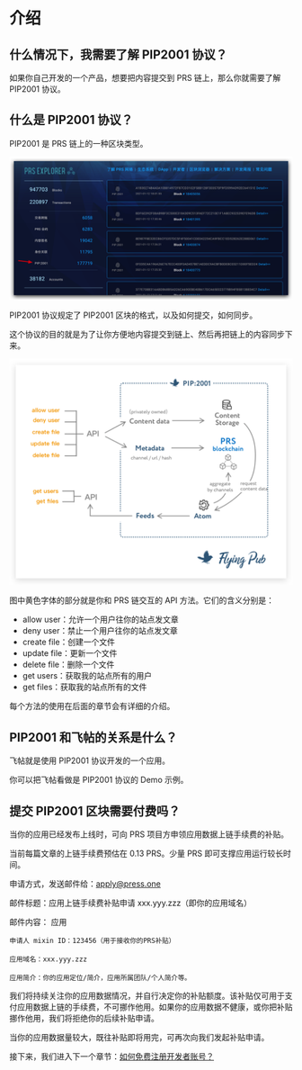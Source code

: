# 介绍

## 什么情况下，我需要了解 PIP2001 协议？

如果你自己开发的一个产品，想要把内容提交到 PRS 链上，那么你就需要了解 PIP2001 协议。

## 什么是 PIP2001 协议？

PIP2001 是 PRS 链上的一种区块类型。

![](./images/prs-pip2001.png)

PIP2001 协议规定了 PIP2001 区块的格式，以及如何提交，如何同步。

这个协议的目的就是为了让你方便地内容提交到链上、然后再把链上的内容同步下来。

![](./images/flow.png)

图中黄色字体的部分就是你和 PRS 链交互的 API 方法。它们的含义分别是：

- allow user：允许一个用户往你的站点发文章
- deny user：禁止一个用户往你的站点发文章
- create file：创建一个文件
- update file：更新一个文件
- delete file：删除一个文件
- get users：获取我的站点所有的用户
- get files：获取我的站点所有的文件

每个方法的使用在后面的章节会有详细的介绍。

## PIP2001 和飞帖的关系是什么？

飞帖就是使用 PIP2001 协议开发的一个应用。

你可以把飞帖看做是 PIP2001 协议的 Demo 示例。

## 提交 PIP2001 区块需要付费吗？

当你的应用已经发布上线时，可向 PRS 项目方申领应用数据上链手续费的补贴。

当前每篇文章的上链手续费预估在 0.13 PRS。少量 PRS 即可支撑应用运行较长时间。

申请方式，发送邮件给：apply@press.one

邮件标题：应用上链手续费补贴申请 xxx.yyy.zzz（即你的应用域名）

邮件内容：
应用

```
申请人 mixin ID：123456（用于接收你的PRS补贴）

应用域名：xxx.yyy.zzz

应用简介：你的应用定位/简介，应用所属团队/个人简介等。
```

我们将持续关注你的应用数据情况，并自行决定你的补贴额度。该补贴仅可用于支付应用数据上链的手续费，不可挪作他用。如果你的应用数据不健康，或你把补贴挪作他用，我们将拒绝你的后续补贴申请。

当你的应用数据量较大，既往补贴即将用完，可再次向我们发起补贴申请。

接下来，我们进入下一个章节：[如何免费注册开发者账号？](/PIP2001/如何免费注册开发者账号？)

